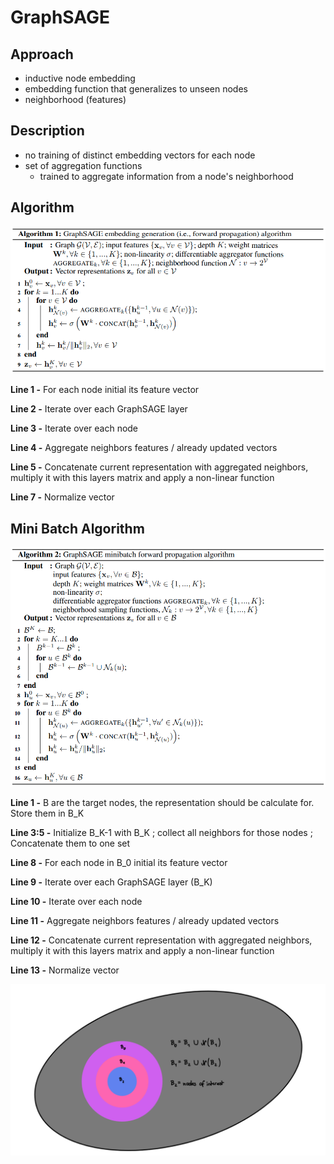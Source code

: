 # GraphSAGE

## Approach
- inductive node embedding
- embedding function that generalizes to unseen nodes
- neighborhood (features)

## Description
- no training of distinct embedding vectors for each node
- set of aggregation functions
  - trained to aggregate information from a node's neighborhood

## Algorithm

<img src="images/GraphSAGE-Embedding-Generation.png" alt="drawing" width="700"/>



**Line 1 -** For each node initial its feature vector

**Line 2 -** Iterate over each GraphSAGE layer

**Line 3 -** Iterate over each node

**Line 4 -** Aggregate neighbors features / already updated vectors

**Line 5 -** Concatenate current representation with aggregated neighbors, multiply it with this layers matrix and apply a non-linear function

**Line 7 -** Normalize vector

## Mini Batch Algorithm

<img src="images/GraphSAGE-Minibatch-Embedding-Generation.png" alt="drawing" width="700"/>



**Line 1 -** B are the target nodes, the representation should be calculate for. Store them in B_K

**Line 3:5 -** Initialize B_K-1 with B_K ; collect all neighbors for those nodes ; Concatenate them to one set

**Line 8 -** For each node in B_0 initial its feature vector

**Line 9 -** Iterate over each GraphSAGE layer (B_K)

**Line 10 -** Iterate over each node

**Line 11 -** Aggregate neighbors features / already updated vectors

**Line 12 -** Concatenate current representation with aggregated neighbors, multiply it with this layers matrix and apply a non-linear function

**Line 13 -** Normalize vector

<img src="images/GraphSAGE-Minibatch-Visualization.png" alt="drawing" width="700"/>
